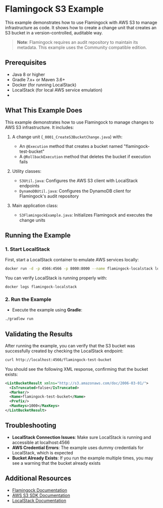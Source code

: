# Flamingock S3 Example

This example demonstrates how to use Flamingock with AWS S3 to manage infrastructure as code. It shows how to create a change unit that creates an S3 bucket in a version-controlled, auditable way.

> **Note**: Flamingock requires an audit repository to maintain its metadata. This example uses the Community compatible edition.

## Prerequisites

- Java 8 or higher
- Gradle 7.x+ or Maven 3.6+
- Docker (for running LocalStack)
- LocalStack (for local AWS service emulation)
- 
## What This Example Does

This example demonstrates how to use Flamingock to manage changes to AWS S3 infrastructure. It includes:

1. A change unit (`_0001_CreateS3BucketChange.java`) with:
    - An `@Execution` method that creates a bucket named "flamingock-test-bucket"
    - A `@RollbackExecution` method that deletes the bucket if execution fails

2. Utility classes:
    - `S3Util.java`: Configures the AWS S3 client with LocalStack endpoints
    - `DynamoDBUtil.java`: Configures the DynamoDB client for Flamingock's audit repository

3. Main application class:
    - `S3FlamingockExample.java`: Initializes Flamingock and executes the change units


## Running the Example

### 1. Start LocalStack

First, start a LocalStack container to emulate AWS services locally:
```bash
docker run -d -p 4566:4566 -p 8000:8000 --name flamingock-localstack localstack/localstack
```
You can verify LocalStack is running properly with:
```bash
docker logs flamingock-localstack
```

### 2. Run the Example

- Execute the example using **Gradle**:
```bash
./gradlew run
```

## Validating the Results

After running the example, you can verify that the S3 bucket was successfully created by checking the LocalStack endpoint:
   ```bash
   curl http://localhost:4566/flamingock-test-bucket 
   ```
You should see the following XML response, confirming that the bucket exists:
   ```xml
   <ListBucketResult xmlns="http://s3.amazonaws.com/doc/2006-03-01/">
     <IsTruncated>false</IsTruncated>
     <Marker/>
     <Name>flamingock-test-bucket</Name>
     <Prefix/>
     <MaxKeys>1000</MaxKeys>
   </ListBucketResult>
   ```

## Troubleshooting

- **LocalStack Connection Issues**: Make sure LocalStack is running and accessible at localhost:4566
- **AWS Credential Errors**: The example uses dummy credentials for LocalStack, which is expected
- **Bucket Already Exists**: If you run the example multiple times, you may see a warning that the bucket already exists

## Additional Resources

- [Flamingock Documentation](https://docs.flamingock.io)
- [AWS S3 SDK Documentation](https://docs.aws.amazon.com/sdk-for-java/latest/developer-guide/examples-s3.html)
- [LocalStack Documentation](https://docs.localstack.cloud)